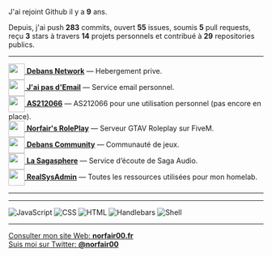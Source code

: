 J'ai rejoint Github il y a **9** ans.

Depuis, j'ai push **283** commits, ouvert **55** issues, soumis **5** pull requests, reçu **3** stars à travers **14** projets personnels et contribué à **29** repositories publics.

---

[<img src="https://avatars.githubusercontent.com/u/75915832?s=200&v=4" width="32" height="32" align="center"> **Debans Network**](https://github.com/Debans-Network) — Hebergement prive.        
[<img src="https://avatars1.githubusercontent.com/u/65110091?s=96&v=4" width="32" height="32" align="center"> **J'ai pas d'Email**](https://github.com/jaipasdemail) — Service email personnel.        
[<img src="https://avatars.githubusercontent.com/u/76820094?s=200&v=4" width="32" height="32" align="center"> **AS212066**](https://github.com/AS212066) — AS212066 pour une utilisation personnel (pas encore en place).        
[<img src="https://avatars.githubusercontent.com/u/81194724?s=200&v=4" width="32" height="32" align="center"> **Norfair's RolePlay**](https://github.com/NorfairsRolePlay) — Serveur GTAV Roleplay sur FiveM.        
[<img src="https://avatars.githubusercontent.com/u/72928650?s=200&v=4" width="32" height="32" align="center"> **Debans Community**](https://github.com/DebansCommunity) — Communauté de jeux.        
[<img src="https://avatars.githubusercontent.com/u/71910296?s=200&v=4" width="32" height="32" align="center"> **La Sagasphere**](https://github.com/LaSagasphere) — Service d’écoute de Saga Audio.        
[<img src="https://avatars2.githubusercontent.com/u/64165263?s=96&v=4" width="32" height="32" align="center"> **RealSysAdmin**](https://github.com/realsysadmin-icu) — Toutes les ressources utilisées pour mon homelab.        

---

<!--START_SECTION:waka-->
<!--END_SECTION:waka-->

---

![JavaScript](https://img.shields.io/static/v1?style=for-the-badge&label=JavaScript&color=555&labelColor=%23f1e05a&message=72%25)
![CSS](https://img.shields.io/static/v1?style=for-the-badge&label=CSS&color=555&labelColor=%23563d7c&message=21%25)
![HTML](https://img.shields.io/static/v1?style=for-the-badge&label=HTML&color=555&labelColor=%23e34c26&message=5.2%25)
![Handlebars](https://img.shields.io/static/v1?style=for-the-badge&label=Handlebars&color=555&labelColor=%23f7931e&message=1.5%25)
![Shell](https://img.shields.io/static/v1?style=for-the-badge&label=Shell&color=555&labelColor=%2389e051&message=0.1%25)

---

[Consulter mon site Web: **norfair00.fr**](https://norfair00.fr/)  
[Suis moi sur Twitter: **@norfair00**](https://twitter.com/norfair00)
